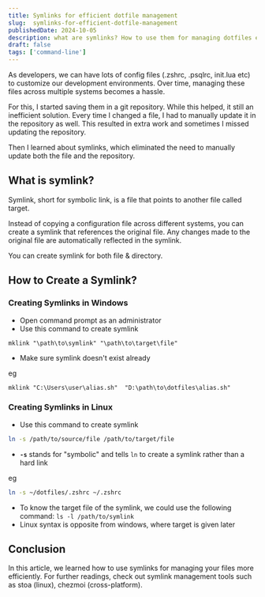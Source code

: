 ```yaml
---
title: Symlinks for efficient dotfile management
slug:  symlinks-for-efficient-dotfile-management
publishedDate: 2024-10-05
description: what are symlinks? How to use them for managing dotfiles efficiently?
draft: false
tags: ['command-line']
---
```


As developers, we can have lots of config files (.zshrc, .psqlrc, init.lua etc) to customize our development environments. Over time, managing these files across multiple systems becomes a hassle.

For this, I started saving them in a git repository. While this helped, it still an inefficient solution. Every time I changed a file, I had to manually update it in the repository as well. This resulted in extra work and sometimes I missed updating the repository.

Then I learned about symlinks, which eliminated the need to manually update both the file and the repository.

## What is symlink?

Symlink, short for symbolic link, is a file that points to another file called target.

Instead of copying a configuration file across different systems, you can create a symlink that references the original file. Any changes made to the original file are automatically reflected in the symlink.

You can create symlink for both file & directory.

## How to Create a Symlink?

### Creating Symlinks in Windows

- Open command prompt as an administrator
- Use this command to create symlink

```batch
mklink "\path\to\symlink" "\path\to\target\file"
```
- Make sure symlink doesn't exist already

eg
```batch
mklink "C:\Users\user\alias.sh"  "D:\path\to\dotfiles\alias.sh"
```

### Creating Symlinks in Linux

- Use this command to create symlink
```bash
ln -s /path/to/source/file /path/to/target/file
```

- **`-s`** stands for "symbolic" and tells `ln` to create a symlink rather than a hard link

eg
```bash
ln -s ~/dotfiles/.zshrc ~/.zshrc
```

- To know the target file of the symlink, we could use the following command: `ls -l /path/to/symlink`
- Linux syntax is opposite from windows, where target is given later

## Conclusion

In this article, we learned how to use symlinks for managing your files more efficiently. For further readings, check out symlink management tools such as stoa (linux), chezmoi (cross-platform).
